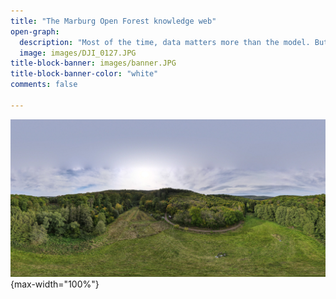 ```yaml
---
title: "The Marburg Open Forest knowledge web"
open-graph:
  description: "Most of the time, data matters more than the model. But what is reality without model?"
  image: images/DJI_0127.JPG
title-block-banner: images/banner.JPG
title-block-banner-color: "white"
comments: false

---
```


![](images/DJI_0127.JPG){max-width="100%"}